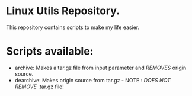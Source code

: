 # Linux Utils Repository.

This repository contains scripts to make my life easier.

# Scripts available:

- archive: Makes a tar.gz file from input parameter and *REMOVES* origin source.
- dearchive: Makes origin source from tar.gz - NOTE : *DOES NOT REMOVE* .tar.gz file!
